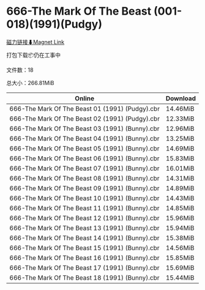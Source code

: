 # 666-The Mark Of The Beast (001-018)(1991)(Pudgy)

[磁力链接⬇Magnet Link](magnet:?xt=urn:btih:8a6fce808a5ceae8f75bd3c494e334c932c5ba40&dn=666-The%20Mark%20Of%20The%20Beast%20%28001-018%29%281991%29%28Pudgy%29)

打包下载📦仍在工事中

文件数：18

总大小：266.81MiB

Online | Download
--- | ---
666-The Mark Of The Beast 01 (1991) (Pudgy).cbr | 14.46MiB
666-The Mark Of The Beast 02 (1991) (Pudgy).cbr | 12.33MiB
666-The Mark Of The Beast 03 (1991) (Bunny).cbr | 12.96MiB
666-The Mark Of The Beast 04 (1991) (Bunny).cbr | 13.25MiB
666-The Mark Of The Beast 05 (1991) (Bunny).cbr | 14.69MiB
666-The Mark Of The Beast 06 (1991) (Bunny).cbr | 15.83MiB
666-The Mark Of The Beast 07 (1991) (Bunny).cbr | 16.01MiB
666-The Mark Of The Beast 08 (1991) (Bunny).cbr | 14.31MiB
666-The Mark Of The Beast 09 (1991) (Bunny).cbr | 14.89MiB
666-The Mark Of The Beast 10 (1991) (Bunny).cbr | 14.43MiB
666-The Mark Of The Beast 11 (1991) (Bunny).cbr | 14.85MiB
666-The Mark Of The Beast 12 (1991) (Bunny).cbr | 15.96MiB
666-The Mark Of The Beast 13 (1991) (Bunny).cbr | 15.94MiB
666-The Mark Of The Beast 14 (1991) (Bunny).cbr | 15.38MiB
666-The Mark Of The Beast 15 (1991) (Bunny).cbr | 14.56MiB
666-The Mark Of The Beast 16 (1991) (Bunny).cbr | 15.85MiB
666-The Mark Of The Beast 17 (1991) (Bunny).cbr | 15.69MiB
666-The Mark Of The Beast 18 (1991) (Bunny).cbr | 15.44MiB